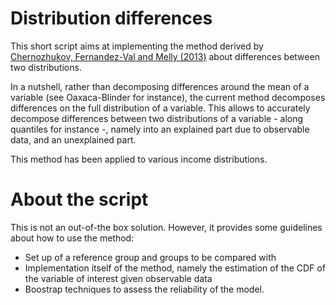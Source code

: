 # Distribution differences

This short script aims at implementing the method derived by [Chernozhukov, Fernandez-Val and Melly (2013)](http://www.mit.edu/~vchern/papers/counterfactual_2012Nov1.pdf) about differences between two distributions.

In a nutshell, rather than decomposing differences around the mean of a variable (see Oaxaca-Blinder for instance), the current method decomposes differences on the full distribution of a variable. This allows to accurately decompose differences between two distributions of a variable - along quantiles for instance -, namely into an explained part due to observable data, and an unexplained part.

This method has been applied to various income distributions.

# About the script

This is not an out-of-the box solution.
However, it provides some guidelines about how to use the method:
* Set up of a reference group and groups to be compared with
* Implementation itself of the method, namely the estimation of the CDF of the variable of interest given observable data
* Boostrap techniques to assess the reliability of the model.
